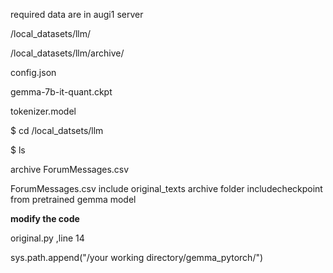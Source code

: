 required data are in augi1 server

/local_datasets/llm/

/local_datasets/llm/archive/

config.json

gemma-7b-it-quant.ckpt

tokenizer.model

 $ cd /local_datsets/llm
 
 $ ls
 
 archive
 ForumMessages.csv
 

ForumMessages.csv include original_texts
archive folder includecheckpoint from pretrained gemma model

**modify the code**

original.py ,line 14

sys.path.append("/your working directory/gemma_pytorch/")


